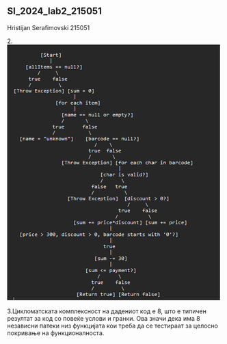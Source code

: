 ## SI_2024_lab2_215051
Hristijan Serafimovski 215051

2.![CFG](https://github.com/SerHristijan/SI_2024_lab2_215051/blob/master/Screenshot%202024-05-26%20211316.png)

3.Цикломатската комплексност на дадениот код е 8, што е типичен резултат за код со повеќе услови и гранки. Ова значи дека има 8 независни патеки низ функцијата кои треба да се тестираат за целосно покривање на функционалноста.
